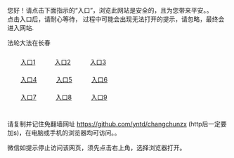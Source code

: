 您好！请点击下面指示的“入口”，浏览此网站是安全的，且为您带来平安。。 <br/>
点击入口后，请耐心等待， 过程中可能会出现无法打开的提示，请忽略，最终会进入网站. </br>

法轮大法在长春<br/>
<div style="padding:10px"><a style="margin:20px" target="_blank" href="https://d1an3a8s8neqmt.cloudfront.net/2Qpsp?mdfubrro" id="ccLink1" rel="nofollow">入口1</a> <a target="_blank" style="margin:20px" href="https://d4131slnbfy5x.cloudfront.net/2Qpsp?xbiujey" id="ccLink2" rel="nofollow">入口2</a> <a style="margin:20px" target="_blank" href="https://d3srvx5of9b3q8.cloudfront.net/2Qpsp?leobs" id="ccLink3" rel="nofollow">入口3</a></div>

<div style="padding:10px" ><a style="margin:20px" target="_blank" href="https://d1an3a8s8neqmt.cloudfront.net/2Qpsp?mdfubrro" id="ccLink4" rel="nofollow">入口4</a> <a style="margin:20px" href="https://d4131slnbfy5x.cloudfront.net/2Qpsp?xbiujey" target="_blank" id="ccLink5" rel="nofollow">入口5</a> <a style="margin:20px" href="https://d3srvx5of9b3q8.cloudfront.net/2Qpsp?leobs" target="_blank" id="ccLink6" rel="nofollow">入口6</a></div>

<div style="padding:10px"><a style="margin:20px" target="_blank" href="https://d1an3a8s8neqmt.cloudfront.net/2Qpsp?mdfubrro" id="ccLink7" rel="nofollow">入口7</a> <a style="margin:20px" href="https://d4131slnbfy5x.cloudfront.net/2Qpsp?xbiujey" target="_blank" id="ccLink8" rel="nofollow">入口8</a> <a style="margin:20px" target="_blank" href="https://d3srvx5of9b3q8.cloudfront.net/2Qpsp?leobs" id="ccLink9" rel="nofollow">入口9</a></div>

<br/>



请复制并记住免翻墙网址 https://github.com/yntd/changchunzx (http后一定要加s)，在电脑或手机的浏览器均可访问。。<br/>

微信如提示停止访问该网页，须先点击右上角，选择浏览器打开。
